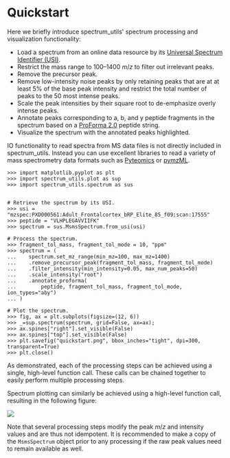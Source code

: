 # Quickstart

Here we briefly introduce spectrum_utils' spectrum processing and visualization functionality:

- Load a spectrum from an online data resource by its [Universal Spectrum Identifier (USI)](https://www.psidev.info/usi).
- Restrict the mass range to 100–1400 _m_/_z_ to filter out irrelevant peaks.
- Remove the precursor peak.
- Remove low-intensity noise peaks by only retaining peaks that are at at least 5% of the base peak intensity and restrict the total number of peaks to the 50 most intense peaks.
- Scale the peak intensities by their square root to de-emphasize overly intense peaks.
- Annotate peaks corresponding to a, b, and y peptide fragments in the spectrum based on a [ProForma 2.0](https://www.psidev.info/proforma) peptide string.
- Visualize the spectrum with the annotated peaks highlighted.

IO functionality to read spectra from MS data files is not directly included in spectrum_utils.
Instead you can use excellent libraries to read a variety of mass spectrometry data formats such as [Pyteomics](https://pyteomics.readthedocs.io/) or [pymzML](https://pymzml.readthedocs.io/).



```{doctest}
>>> import matplotlib.pyplot as plt
>>> import spectrum_utils.plot as sup
>>> import spectrum_utils.spectrum as sus


# Retrieve the spectrum by its USI.
>>> usi = "mzspec:PXD000561:Adult_Frontalcortex_bRP_Elite_85_f09:scan:17555"
>>> peptide = "VLHPLEGAVVIIFK"
>>> spectrum = sus.MsmsSpectrum.from_usi(usi)

# Process the spectrum.
>>> fragment_tol_mass, fragment_tol_mode = 10, "ppm"
>>> spectrum = (
...    spectrum.set_mz_range(min_mz=100, max_mz=1400)
...    .remove_precursor_peak(fragment_tol_mass, fragment_tol_mode)
...    .filter_intensity(min_intensity=0.05, max_num_peaks=50)
...    .scale_intensity("root")
...    .annotate_proforma(
...        peptide, fragment_tol_mass, fragment_tol_mode, ion_types="aby")
... )

# Plot the spectrum.
>>> fig, ax = plt.subplots(figsize=(12, 6))
>>> _=sup.spectrum(spectrum, grid=False, ax=ax);
>>> ax.spines["right"].set_visible(False)
>>> ax.spines["top"].set_visible(False)
>>> plt.savefig("quickstart.png", bbox_inches="tight", dpi=300, transparent=True)
>>> plt.close()
```

As demonstrated, each of the processing steps can be achieved using a single, high-level function call.
These calls can be chained together to easily perform multiple processing steps.

Spectrum plotting can similarly be achieved using a high-level function call, resulting in the following figure:

![](quickstart.png)

Note that several processing steps modify the peak _m_/_z_ and intensity values and are thus not idempotent.
It is recommended to make a copy of the `MsmsSpectrum` object prior to any processing if the raw peak values need to remain available as well.
